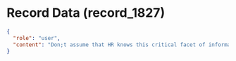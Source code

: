 # Record Data (record_1827)

```json
{
  "role": "user",
  "content": "Don;t assume that HR knows this critical facet of information - but what likely failures will HR have found in the manager given what we know how this happened? "
}
```
